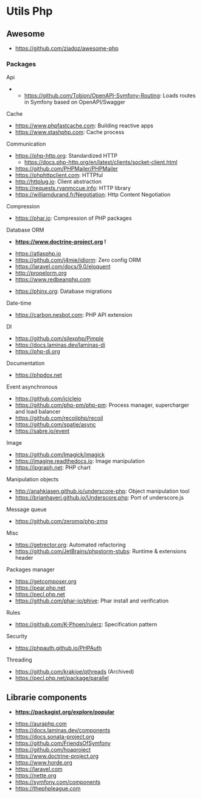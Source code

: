 # Utils Php

## Awesome
- https://github.com/ziadoz/awesome-php

### Packages

Api
* * https://github.com/Tobion/OpenAPI-Symfony-Routing: Loads routes in Symfony based on OpenAPI/Swagger

Cache
* https://www.phpfastcache.com: Building reactive apps
* https://www.stashphp.com: Cache process

Communication
* https://php-http.org: Standardized HTTP
  - https://docs.php-http.org/en/latest/clients/socket-client.html
* https://github.com/PHPMailer/PHPMailer
* https://phphttpclient.com: HTTPful
* http://httplug.io: Client abstraction
* https://requests.ryanmccue.info: HTTP library
* https://williamdurand.fr/Negotiation: Http Content Negotiation 

Compression
* https://phar.io: Compression of PHP packages

Database ORM
+ **https://www.doctrine-project.org !**

* https://atlasphp.io
* https://github.com/j4mie/idiorm: Zero config ORM
* https://laravel.com/docs/9.0/eloquent
* http://propelorm.org
* https://www.redbeanphp.com

- https://phinx.org: Database migrations

Date-time
* https://carbon.nesbot.com: PHP API extension

DI
* https://github.com/silexphp/Pimple
* https://docs.laminas.dev/laminas-di
* https://php-di.org

Documentation
* https://phpdox.net

Event asynchronous
* https://github.com/icicleio
* https://github.com/php-pm/php-pm: Process manager, supercharger and load balancer
* https://github.com/recoilphp/recoil
* https://github.com/spatie/async
* https://sabre.io/event

Image
* https://github.com/Imagick/imagick
* https://imagine.readthedocs.io: Image manipulation
* https://jpgraph.net: PHP chart

Manipulation objects
* http://anahkiasen.github.io/underscore-php: Object manipulation tool
* https://brianhaveri.github.io/Underscore.php: Port of underscore.js

Message queue
* https://github.com/zeromq/php-zmq

Misc
* https://getrector.org: Automated refactoring
* https://github.com/JetBrains/phpstorm-stubs: Runtime & extensions header

Packages manager
* https://getcomposer.org
* https://pear.php.net
* https://pecl.php.net
* https://github.com/phar-io/phive: Phar install and verification

Rules
* https://github.com/K-Phoen/rulerz: Specification pattern

Security
* https://phpauth.github.io/PHPAuth

Threading
* https://github.com/krakjoe/pthreads (Archived)
* https://pecl.php.net/package/parallel

## Librarie components
+ **https://packagist.org/explore/popular**

* https://auraphp.com
* https://docs.laminas.dev/components
* https://docs.sonata-project.org
* https://github.com/FriendsOfSymfony
* https://github.com/hoaproject
* https://www.doctrine-project.org
* https://www.horde.org
* https://laravel.com
* https://nette.org
* https://symfony.com/components
* https://thephpleague.com
